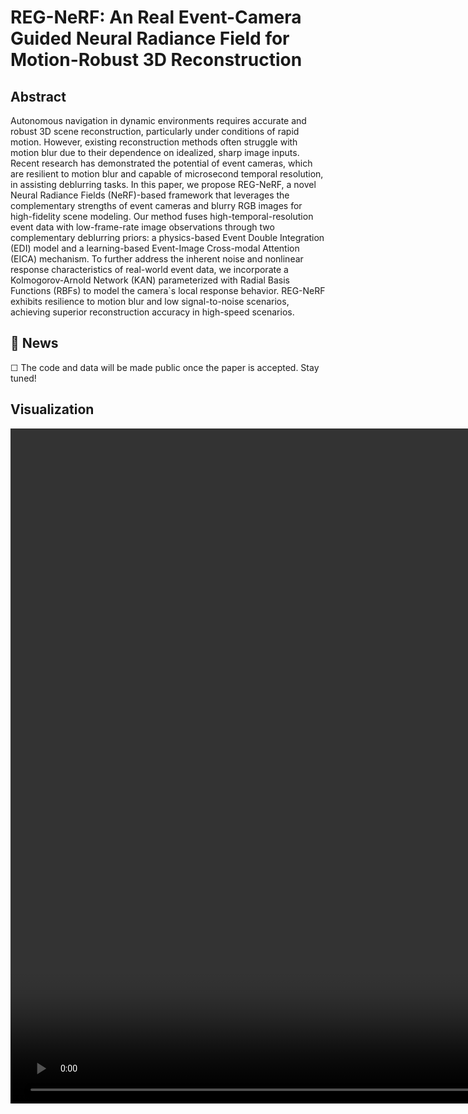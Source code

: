 # REG-NeRF: An Real Event-Camera Guided Neural Radiance Field for Motion-Robust 3D Reconstruction

## Abstract
Autonomous navigation in dynamic environments requires accurate and robust 3D scene reconstruction, particularly under conditions of rapid motion.
However, existing reconstruction methods often struggle with motion blur due to their dependence on idealized, sharp image inputs.
Recent research has demonstrated the potential of event cameras, which are resilient to motion blur and capable of microsecond temporal resolution, in assisting deblurring tasks.
In this paper, we propose REG-NeRF, a novel Neural Radiance Fields (NeRF)-based framework that leverages the complementary strengths of event cameras and blurry RGB images for high-fidelity scene modeling.
Our method fuses high-temporal-resolution event data with low-frame-rate image observations through two complementary deblurring priors: a physics-based Event Double Integration (EDI) model and a learning-based Event-Image Cross-modal Attention (EICA) mechanism.
To further address the inherent noise and nonlinear response characteristics of real-world event data, we incorporate a Kolmogorov-Arnold Network (KAN) parameterized with Radial Basis Functions (RBFs) to model the camera`s local response behavior.
REG-NeRF exhibits resilience to motion blur and low signal-to-noise scenarios, achieving superior reconstruction accuracy in high-speed scenarios.
 

## 📢 News
&#9744; The code and data will be made public once the paper is accepted. Stay tuned!

## Visualization
<video width="1920" height="1080" controls>
  <source src="results.mp4" type="video/mp4">
</video>